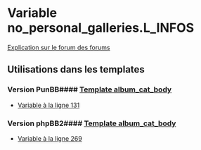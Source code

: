 # Variable no_personal_galleries.L_INFOS
[Explication sur le forum des forums](http://forum.forumactif.com/t294113-listing-des-variables#no_personal_galleries.L_INFOS)
## Utilisations dans les templates
### Version PunBB#### [Template album_cat_body](punbb/album_cat_body.md)
* [Variable à la ligne 131](../punbb/album_cat_body.tpl#L131)
### Version phpBB2#### [Template album_cat_body](subsilver/album_cat_body.md)
* [Variable à la ligne 269](../subsilver/album_cat_body.tpl#L269)
